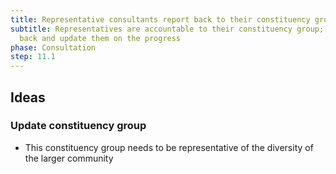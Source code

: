 ```yaml
---
title: Representative consultants report back to their constituency group
subtitle: Representatives are accountable to their constituency group; they go
  back and update them on the progress
phase: Consultation
step: 11.1
---
```

## Ideas

### Update constituency group

* This constituency group needs to be representative of the diversity of the larger community
